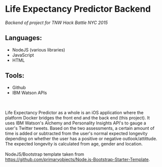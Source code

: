 # Life Expectancy Predictor Backend
_Backend of project for TNW Hack Battle NYC 2015_

## Languages:
- NodeJS (various libraries)
- JavaScript
- HTML

## Tools:
- Github
- IBM Watson APIs

<br><br>
Life Expectancy Predictor as a whole is an iOS application where the platform Docker bridges the front end and the back end (this project). It uses IBM Watson's Alchemy and Personality Insights API's to gauge a user's Twitter tweets. Based on the two assessments, a certain amount of time is added or subtracted from the user's normal expected longevity depending on whether the user has a positive or negative outlook/attittude. The expected longevity is calculated from age, gender and location.
<br><br>
NodeJS/Bootstrap template taken from https://github.com/primaryobjects/Node.js-Bootstrap-Starter-Template.
